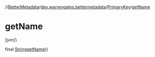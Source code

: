 //[BetterMetadata](../../../index.md)/[dev.warrengates.bettermetadata](../index.md)/[PrimaryKey](index.md)/[getName](get-name.md)

# getName

[jvm]\

final [String](https://docs.oracle.com/javase/8/docs/api/java/lang/String.html)[getName](get-name.md)()
